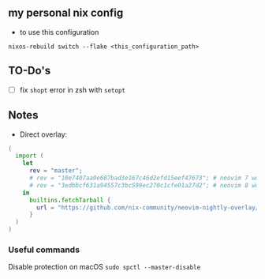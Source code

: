 ## my personal nix config

- to use this configuration

```
nixos-rebuild switch --flake <this_configuration_path>
```

## TO-Do's

- [ ] fix `shopt` error in zsh with `setopt`

## Notes

- Direct overlay:

```nix
(
  import (
    let
      rev = "master";
      # rev = "10e7407aa9e687bad3e167c46d2efd15eef47673"; # neovim 7 working rev
      # rev = "3edbbcf631a94557c3bc599ec270c1cfe01a27d2"; # neovim 8 working rev
    in
      builtins.fetchTarball {
        url = "https://github.com/nix-community/neovim-nightly-overlay/archive/${rev}.tar.gz";
      }
  )
)
```

### Useful commands

Disable protection on macOS
`sudo spctl --master-disable` 

